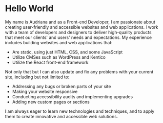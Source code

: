 # Hello World

My name is Audriana and as a Front-end Developer, I am passionate about creating user-friendly and accessible websites and web applications. I work with a team of developers and designers to deliver high-quality products that meet our clients' and users' needs and expectations. My experience includes building websites and web applications that:

* Are static, using just HTML, CSS, and some JavaScript
* Utilize CMSes such as WordPress and Kentico
* Utilize the React front-end framework


Not only that but I can also update and fix any problems with your current site, including but not limited to:

* Addressing any bugs or broken parts of your site
* Making your website responsive
* Conducting accessibility audits and implementing upgrades
* Adding new custom pages or sections

I am always eager to learn new technologies and techniques, and to apply them to create innovative and accessible web solutions.

